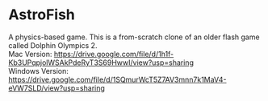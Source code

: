 # AstroFish
A physics-based game. This is a from-scratch clone of an older flash game called Dolphin Olympics 2.\
Mac Version: https://drive.google.com/file/d/1h1f-Kb3UPqpjolWSAkPdeRyT3S69HwwI/view?usp=sharing  
Windows Version: https://drive.google.com/file/d/1SQmurWcT5Z7AV3mnn7k1MaV4-eVW7SLD/view?usp=sharing
